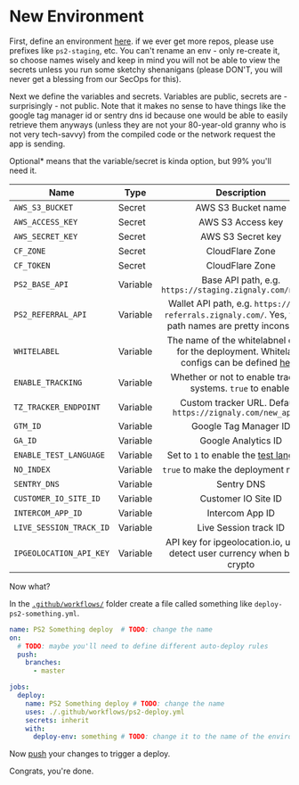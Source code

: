 # New Environment

First, define an environment [here](https://github.com/zignaly-open/zignaly-neo/settings/environments). if we ever get more repos, please use prefixes like `ps2-staging`, etc. You can't rename an env - only re-create it, so choose names wisely and keep in mind you will not be able to view the secrets unless you run some sketchy shenanigans (please DON'T, you will never get a blessing from our SecOps for this).

Next we define the variables and secrets. Variables are public, secrets are - surprisingly - not public. Note that it makes no sense to have things like the google tag manager id or sentry dns id because one would be able to easily retrieve them anyways (unless they are not your 80-year-old granny who is not very tech-savvy) from the compiled code or the network request the app is sending.

<opt2>Optional*</opt2> means that the variable/secret is kinda option, but 99% you'll need it.


| Name     | Type     |                                                     Description                                                     |                                         Optional |
|----------|----------|:-------------------------------------------------------------------------------------------------------------------:|-------------------------------------------------:|
| `AWS_S3_BUCKET` | Secret   |                                                 AWS S3 Bucket name                                                  |                              **Required** |
| `AWS_ACCESS_KEY` | Secret   |                                                  AWS S3 Access key                                                  |                              **Required** |
| `AWS_SECRET_KEY` | Secret   |                                                  AWS S3 Secret key                                                  |                              **Required** |
| `CF_ZONE` | Secret   |                                                   CloudFlare Zone                                                   | **Optional*** |
| `CF_TOKEN` | Secret   |                                                   CloudFlare Zone                                                   |                            **Optional*** |
| `PS2_BASE_API` | Variable |                              Base API path, e.g. `https://staging.zignaly.com/new_api`                              |                              **Required** |
| `PS2_REFERRAL_API` | Variable |    Wallet API path, e.g. `https://test-referrals.zignaly.com/`. Yes, the api path names are pretty inconsistent.    |                              **Optional*** |
| `WHITELABEL` | Variable | The name of the whitelabnel config for the deployment. Whitelabel configs can be defined [here](../src/whitelabel). |                              <opt>Optional</opt> |
| `ENABLE_TRACKING` | Variable |                            Whether or not to enable tracking systems. `true` to enable.                             |                              <opt>Optional</opt> |
| `TZ_TRACKER_ENDPOINT` | Variable |                           Custom tracker URL. Default: `https://zignaly.com/new_api/tz`                             |                              <opt>Optional</opt> |
| `GTM_ID` | Variable |                                                Google Tag Manager ID                                                |                              <opt>Optional</opt> |
| `GA_ID` | Variable |                                                 Google Analytics ID                                                 |                              <opt>Optional</opt> |
| `ENABLE_TEST_LANGUAGE` | Variable |                            Set to `1` to enable the [test language](./multilanguage.md)                             |                              <opt>Optional</opt> |
| `NO_INDEX` | Variable |                                        `true` to make the deployment noindex                                        |                              <opt>Optional</opt> |
| `SENTRY_DNS` | Variable |                                                     Sentry DNS                                                      |                              <opt>Optional</opt> |
| `CUSTOMER_IO_SITE_ID` | Variable |                                                 Customer IO Site ID                                                 |                              <opt>Optional</opt> |
| `INTERCOM_APP_ID` | Variable |                                                   Intercom App ID                                                   |                              <opt>Optional</opt> |
| `LIVE_SESSION_TRACK_ID` | Variable |                                                Live Session track ID                                                |                              <opt>Optional</opt> |
| `IPGEOLOCATION_API_KEY` | Variable |                               API key for ipgeolocation.io, used to detect user currency when buying crypto                                |                              **Optional*** |


Now what?

In the [`.github/workflows/`](../../.github/workflows) folder create a file called something like `deploy-ps2-something.yml`.

```yml
name: PS2 Something deploy  # TODO: change the name
on:
  # TODO: maybe you'll need to define different auto-deploy rules
  push:
    branches: 
      - master 

jobs:
  deploy:
    name: PS2 Something deploy # TODO: change the name
    uses: ./.github/workflows/ps2-deploy.yml
    secrets: inherit
    with:
      deploy-env: something # TODO: change it to the name of the environment you've just created

```

Now [push](https://youtu.be/X-wub0Q0AGc?si=2S65LQWcY0hrb7Kj&t=1) your changes to trigger a deploy.

Congrats, you're done.
